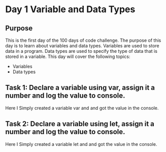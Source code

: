 # Day 1 Variable and Data Types
## Purpose
This is the first day of the 100 days of code challenge. The purpose of this day is
to learn about variables and data types. Variables are used to store data in a program.
Data types are used to specify the type of data that is stored in a variable. This
day will cover the following topics:
* Variables
* Data types

## Task 1: Declare a variable using var, assign it a number and log the value to console.
Here I Simply created a variable var and and got the value in the console.

## Task 2: Declare a variable using let, assign it a number and log the value to console.
Here I Simply created a variable let and and got the value in the console.
